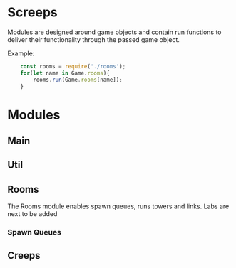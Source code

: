 # Screeps

Modules are designed around game objects and contain run functions 
    to deliver their functionality through the passed game object.

Example:
```javascript
    const rooms = require('./rooms');
    for(let name in Game.rooms){
        rooms.run(Game.rooms[name]);
    }
```

# Modules

## Main

## Util

## Rooms

The Rooms module enables spawn queues, runs towers and links. Labs are next to be added

### Spawn Queues

## Creeps

